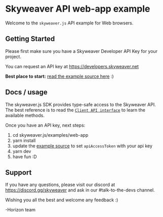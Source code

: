 Skyweaver API web-app example
=============================

Welcome to the `skyweaver.js` API example for Web browsers.


## Getting Started

Please first make sure you have a Skyweaver Developer API Key for your project.

You can request an API key at https://developers.skyweaver.net

**Best place to start:** [read the example source here](src/index.ts) :)

## Docs / usage

The skyweaver.js SDK provides type-safe access to the Skyweaver API. The best
reference is to read the [`Client API interface`](/src/skyweaver-api.gen.ts) to
learn the available methods.

Once you have an API key, next steps:

1. cd skyweaver.js/examples/web-app
2. yarn install
3. update the [example source](src/index.ts) to set `apiAccessToken` with your api key
4. yarn dev
5. have fun :D


## Support

If you have any questions, please visit our discord at https://discord.gg/skyweaver
and ask in our #talk-to-the-devs channel.

Wishing you all the best and welcome any feedback :)

-Horizon team
